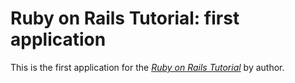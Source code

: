 # Ruby on Rails Tutorial: first application

This is the first application for the [*Ruby on Rails Tutorial*](link) by author.
